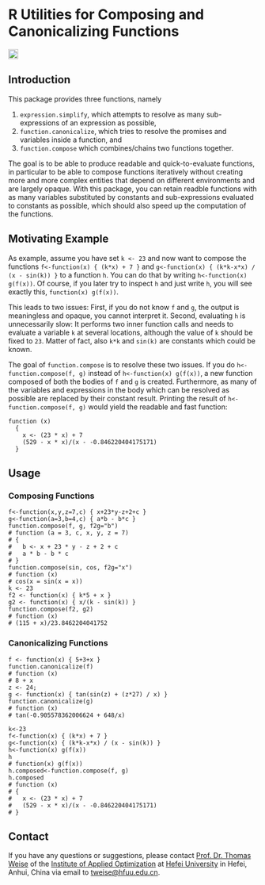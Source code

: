 # R Utilities for Composing and Canonicalizing Functions

[<img alt="Travis CI Build Status" src="https://img.shields.io/travis/thomasWeise/functionComposeR/master.svg" height="20"/>](https://travis-ci.org/thomasWeise/functionComposeR/)

## Introduction

This package provides three functions, namely

1. `expression.simplify`, which attempts to resolve as many sub-expressions of an expression as possible,
2. `function.canonicalize`, which tries to resolve the promises and variables inside a function, and
3. `function.compose` which combines/chains two functions together.

The goal is to be able to produce readable and quick-to-evaluate functions,
in particular to be able to compose functions iteratively without creating
more and more complex entities that depend on different environments and are
largely opaque. With this package, you can retain readble functions with
as many variables substituted by constants and sub-expressions evaluated to
constants as possible, which should also speed up the computation of the
functions.

## Motivating Example

As example, assume you have set `k <- 23` and now want to compose the
functions `f<-function(x) { (k*x) + 7 }` and
`g<-function(x) { (k*k-x*x) / (x - sin(k)) }` to a function `h`.
You can do that by writing `h<-function(x) g(f(x))`.
Of course, if you later try to inspect `h` and just write `h`, you will
see exactly this, `function(x) g(f(x))`.

This leads to two issues: First, if you do not know `f` and `g`, the output is meaningless and opaque, you cannot interpret it.
Second, evaluating `h` is unnecessarily slow: It performs
two inner function calls and needs to evaluate a variable `k` at several
locations, although the value of `k` should be fixed to `23`.
Matter of fact, also `k*k` and `sin(k)` are constants which could
be known.

The goal of `function.compose` is to resolve these two issues. If you do
`h<-function.compose(f, g)` instead of `h<-function(x) g(f(x))`, a
new function composed of both the bodies of `f` and `g` is created.
Furthermore, as many of the variables and expressions in the body which can
be resolved as possible are replaced by their constant result. Printing the
result of `h<-function.compose(f, g)` would yield the readable and fast function:

    function (x)
      {
        x <- (23 * x) + 7
        (529 - x * x)/(x - -0.846220404175171)
      }

## Usage

### Composing Functions

    f<-function(x,y,z=7,c) { x+23*y-z+2+c }
    g<-function(a=3,b=4,c) { a*b - b*c }
    function.compose(f, g, f2g="b")
    # function (a = 3, c, x, y, z = 7)
    # {
    #   b <- x + 23 * y - z + 2 + c
    #   a * b - b * c
    # }
    function.compose(sin, cos, f2g="x")
    # function (x)
    # cos(x = sin(x = x))
    k <- 23
    f2 <- function(x) { k*5 + x }
    g2 <- function(x) { x/(k - sin(k)) }
    function.compose(f2, g2)
    # function (x)
    # (115 + x)/23.8462204041752

### Canonicalizing Functions

    f <- function(x) { 5+3+x }
    function.canonicalize(f)
    # function (x)
    # 8 + x
    z <- 24;
    g <- function(x) { tan(sin(z) + (z*27) / x) }
    function.canonicalize(g)
    # function (x)
    # tan(-0.905578362006624 + 648/x)
    
    k<-23
    f<-function(x) { (k*x) + 7 }
    g<-function(x) { (k*k-x*x) / (x - sin(k)) }
    h<-function(x) g(f(x))
    h
    # function(x) g(f(x))
    h.composed<-function.compose(f, g)
    h.composed
    # function (x)
    # {
    #   x <- (23 * x) + 7
    #   (529 - x * x)/(x - -0.846220404175171)
    # }

## Contact

If you have any questions or suggestions, please contact
[Prof. Dr. Thomas Weise](http://iao.hfuu.edu.cn/team/director) of the
[Institute of Applied Optimization](http://iao.hfuu.edu.cn/) at
[Hefei University](http://www.hfuu.edu.cn) in
Hefei, Anhui, China via
email to [tweise@hfuu.edu.cn](mailto:tweise@hfuu.edu.cn).
